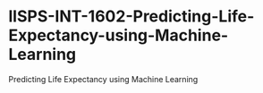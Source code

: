 # llSPS-INT-1602-Predicting-Life-Expectancy-using-Machine-Learning
Predicting Life Expectancy using Machine Learning
